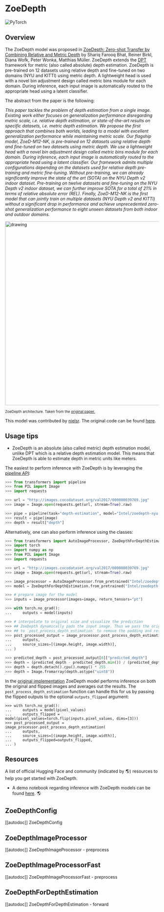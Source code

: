 <!--Copyright 2024 The HuggingFace Team. All rights reserved.

Licensed under the Apache License, Version 2.0 (the "License"); you may not use this file except in compliance with
the License. You may obtain a copy of the License at

http://www.apache.org/licenses/LICENSE-2.0

Unless required by applicable law or agreed to in writing, software distributed under the License is distributed on
an "AS IS" BASIS, WITHOUT WARRANTIES OR CONDITIONS OF ANY KIND, either express or implied. See the License for the
specific language governing permissions and limitations under the License.

⚠️ Note that this file is in Markdown but contain specific syntax for our doc-builder (similar to MDX) that may not be
rendered properly in your Markdown viewer.

-->

# ZoeDepth

<div class="flex flex-wrap space-x-1">
<img alt="PyTorch" src="https://img.shields.io/badge/PyTorch-DE3412?style=flat&logo=pytorch&logoColor=white">
</div>

## Overview

The ZoeDepth model was proposed in [ZoeDepth: Zero-shot Transfer by Combining Relative and Metric Depth](https://arxiv.org/abs/2302.12288) by Shariq Farooq Bhat, Reiner Birkl, Diana Wofk, Peter Wonka, Matthias Müller. ZoeDepth extends the [DPT](dpt) framework for metric (also called absolute) depth estimation. ZoeDepth is pre-trained on 12 datasets using relative depth and fine-tuned on two domains (NYU and KITTI) using metric depth. A lightweight head is used with a novel bin adjustment design called metric bins module for each domain. During inference, each input image is automatically routed to the appropriate head using a latent classifier.

The abstract from the paper is the following:

*This paper tackles the problem of depth estimation from a single image. Existing work either focuses on generalization performance disregarding metric scale, i.e. relative depth estimation, or state-of-the-art results on specific datasets, i.e. metric depth estimation. We propose the first approach that combines both worlds, leading to a model with excellent generalization performance while maintaining metric scale. Our flagship model, ZoeD-M12-NK, is pre-trained on 12 datasets using relative depth and fine-tuned on two datasets using metric depth. We use a lightweight head with a novel bin adjustment design called metric bins module for each domain. During inference, each input image is automatically routed to the appropriate head using a latent classifier. Our framework admits multiple configurations depending on the datasets used for relative depth pre-training and metric fine-tuning. Without pre-training, we can already significantly improve the state of the art (SOTA) on the NYU Depth v2 indoor dataset. Pre-training on twelve datasets and fine-tuning on the NYU Depth v2 indoor dataset, we can further improve SOTA for a total of 21% in terms of relative absolute error (REL). Finally, ZoeD-M12-NK is the first model that can jointly train on multiple datasets (NYU Depth v2 and KITTI) without a significant drop in performance and achieve unprecedented zero-shot generalization performance to eight unseen datasets from both indoor and outdoor domains.*

<img src="https://huggingface.co/datasets/huggingface/documentation-images/resolve/main/zoedepth_architecture_bis.png"
alt="drawing" width="600"/>

<small> ZoeDepth architecture. Taken from the <a href="https://arxiv.org/abs/2302.12288">original paper.</a> </small>

This model was contributed by [nielsr](https://huggingface.co/nielsr).
The original code can be found [here](https://github.com/isl-org/ZoeDepth).

## Usage tips

- ZoeDepth is an absolute (also called metric) depth estimation model, unlike DPT which is a relative depth estimation model. This means that ZoeDepth is able to estimate depth in metric units like meters.

The easiest to perform inference with ZoeDepth is by leveraging the [pipeline API](../main_classes/pipelines.md):

```python
>>> from transformers import pipeline
>>> from PIL import Image
>>> import requests

>>> url = "http://images.cocodataset.org/val2017/000000039769.jpg"
>>> image = Image.open(requests.get(url, stream=True).raw)

>>> pipe = pipeline(task="depth-estimation", model="Intel/zoedepth-nyu-kitti")
>>> result = pipe(image)
>>> depth = result["depth"]
```

Alternatively, one can also perform inference using the classes:

```python
>>> from transformers import AutoImageProcessor, ZoeDepthForDepthEstimation
>>> import torch
>>> import numpy as np
>>> from PIL import Image
>>> import requests

>>> url = "http://images.cocodataset.org/val2017/000000039769.jpg"
>>> image = Image.open(requests.get(url, stream=True).raw)

>>> image_processor = AutoImageProcessor.from_pretrained("Intel/zoedepth-nyu-kitti")
>>> model = ZoeDepthForDepthEstimation.from_pretrained("Intel/zoedepth-nyu-kitti")

>>> # prepare image for the model
>>> inputs = image_processor(images=image, return_tensors="pt")

>>> with torch.no_grad():   
...     outputs = model(inputs)

>>> # interpolate to original size and visualize the prediction
>>> ## ZoeDepth dynamically pads the input image. Thus we pass the original image size as argument
>>> ## to `post_process_depth_estimation` to remove the padding and resize to original dimensions.
>>> post_processed_output = image_processor.post_process_depth_estimation(
...     outputs,
...     source_sizes=[(image.height, image.width)],
... )

>>> predicted_depth = post_processed_output[0]["predicted_depth"]
>>> depth = (predicted_depth - predicted_depth.min()) / (predicted_depth.max() - predicted_depth.min())
>>> depth = depth.detach().cpu().numpy() * 255
>>> depth = Image.fromarray(depth.astype("uint8"))
```

<Tip>
<p>In the <a href="https://github.com/isl-org/ZoeDepth/blob/edb6daf45458569e24f50250ef1ed08c015f17a7/zoedepth/models/depth_model.py#L131">original implementation</a> ZoeDepth model performs inference on both the original and flipped images and averages out the results. The <code>post_process_depth_estimation</code> function can handle this for us by passing the flipped outputs to the optional <code>outputs_flipped</code> argument:</p>
<pre><code class="language-Python">&gt;&gt;&gt; with torch.no_grad():   
...     outputs = model(pixel_values)
...     outputs_flipped = model(pixel_values=torch.flip(inputs.pixel_values, dims=[3]))
&gt;&gt;&gt; post_processed_output = image_processor.post_process_depth_estimation(
...     outputs,
...     source_sizes=[(image.height, image.width)],
...     outputs_flipped=outputs_flipped,
... )
</code></pre>
</Tip>

## Resources

A list of official Hugging Face and community (indicated by 🌎) resources to help you get started with ZoeDepth.

- A demo notebook regarding inference with ZoeDepth models can be found [here](https://github.com/NielsRogge/Transformers-Tutorials/tree/master/ZoeDepth). 🌎

## ZoeDepthConfig

[[autodoc]] ZoeDepthConfig

## ZoeDepthImageProcessor

[[autodoc]] ZoeDepthImageProcessor
    - preprocess

## ZoeDepthImageProcessorFast

[[autodoc]] ZoeDepthImageProcessorFast
    - preprocess

## ZoeDepthForDepthEstimation

[[autodoc]] ZoeDepthForDepthEstimation
    - forward